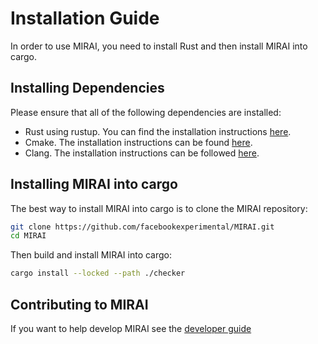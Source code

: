 # Installation Guide

In order to use MIRAI, you need to install Rust and then install MIRAI into cargo.

## Installing Dependencies

Please ensure that all of the following dependencies are installed:

-  Rust using rustup. You can find the installation instructions [here](https://doc.rust-lang.org/book/ch01-01-installation.html).
- Cmake. The installation instructions can be found [here](https://cmake.org/install/).
- Clang. The installation instructions can be followed [here](https://clang.llvm.org/get_started.html).

## Installing MIRAI into cargo

The best way to install MIRAI into cargo is to clone the MIRAI repository:

```bash
git clone https://github.com/facebookexperimental/MIRAI.git
cd MIRAI
```

Then build and install MIRAI into cargo:

```bash
cargo install --locked --path ./checker
```

## Contributing to MIRAI

If you want to help develop MIRAI see
the [developer guide](https://github.com/facebookexperimental/MIRAI/blob/main/documentation/DeveloperGuide.md)
